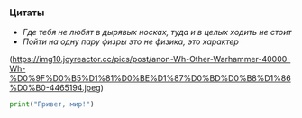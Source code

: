 ### Цитаты
- *Где тебя не любят в дырявых носках, туда и в целых ходить не стоит*
- *Пойти на одну пару физры это не физика, это характер*

(https://img10.joyreactor.cc/pics/post/anon-Wh-Other-Warhammer-40000-Wh-%D0%9F%D0%B5%D1%81%D0%BE%D1%87%D0%BD%D0%B8%D1%86%D0%B0-4465194.jpeg)

```python
print("Привет, мир!")
```
